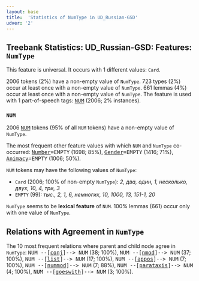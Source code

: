 ```yaml
---
layout: base
title:  'Statistics of NumType in UD_Russian-GSD'
udver: '2'
---
```


## Treebank Statistics: UD_Russian-GSD: Features: `NumType`

This feature is universal.
It occurs with 1 different values: `Card`.

2006 tokens (2%) have a non-empty value of `NumType`.
723 types (2%) occur at least once with a non-empty value of `NumType`.
661 lemmas (4%) occur at least once with a non-empty value of `NumType`.
The feature is used with 1 part-of-speech tags: <tt><a href="ru_gsd-pos-NUM.html">NUM</a></tt> (2006; 2% instances).

### `NUM`

2006 <tt><a href="ru_gsd-pos-NUM.html">NUM</a></tt> tokens (95% of all `NUM` tokens) have a non-empty value of `NumType`.

The most frequent other feature values with which `NUM` and `NumType` co-occurred: <tt><a href="ru_gsd-feat-Number.html">Number</a></tt><tt>=EMPTY</tt> (1698; 85%), <tt><a href="ru_gsd-feat-Gender.html">Gender</a></tt><tt>=EMPTY</tt> (1416; 71%), <tt><a href="ru_gsd-feat-Animacy.html">Animacy</a></tt><tt>=EMPTY</tt> (1006; 50%).

`NUM` tokens may have the following values of `NumType`:

* `Card` (2006; 100% of non-empty `NumType`): <em>2, два, один, 1, несколько, двух, 10, 4, три, 3</em>
* `EMPTY` (99): <em>тыс., 2, 1, 6, немногих, 10, 1000, 13, 151-1, 20</em>

`NumType` seems to be **lexical feature** of `NUM`. 100% lemmas (661) occur only with one value of `NumType`.

## Relations with Agreement in `NumType`

The 10 most frequent relations where parent and child node agree in `NumType`:
<tt>NUM --[<tt><a href="ru_gsd-dep-conj.html">conj</a></tt>]--> NUM</tt> (38; 100%),
<tt>NUM --[<tt><a href="ru_gsd-dep-nmod.html">nmod</a></tt>]--> NUM</tt> (37; 100%),
<tt>NUM --[<tt><a href="ru_gsd-dep-list.html">list</a></tt>]--> NUM</tt> (17; 100%),
<tt>NUM --[<tt><a href="ru_gsd-dep-appos.html">appos</a></tt>]--> NUM</tt> (7; 100%),
<tt>NUM --[<tt><a href="ru_gsd-dep-nummod.html">nummod</a></tt>]--> NUM</tt> (7; 88%),
<tt>NUM --[<tt><a href="ru_gsd-dep-parataxis.html">parataxis</a></tt>]--> NUM</tt> (4; 100%),
<tt>NUM --[<tt><a href="ru_gsd-dep-goeswith.html">goeswith</a></tt>]--> NUM</tt> (3; 100%).

